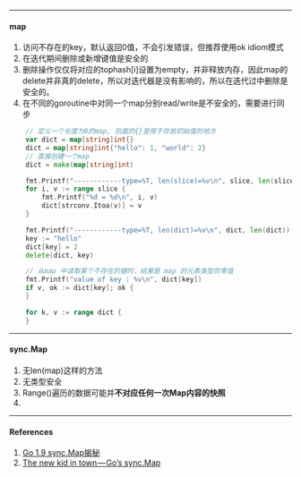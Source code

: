 

------

#### map

1. 访问不存在的key，默认返回0值，不会引发错误，但推荐使用ok idiom模式
2. 在迭代期间删除或新增键值是安全的
3. 删除操作仅仅将对应的tophash[i]设置为empty，并非释放内存，因此map的delete并非真的delete，所以对迭代器是没有影响的，所以在迭代过中删除是安全的。
4. 在不同的goroutine中对同一个map分别read/write是不安全的，需要进行同步



```go
	// 定义一个长度为0的map, 后面的{}是用于存放初始值的地方
    var dict = map[string]int{}
    dict = map[string]int{"hello": 1, "world": 2}
    // 直接创建一个map
    dict = make(map[string]int)

	fmt.Printf("------------type=%T, len(slice)=%v\n", slice, len(slice))
	for i, v := range slice {
		fmt.Printf("%d = %d\n", i, v)
		dict[strconv.Itoa(v)] = v
	}

	fmt.Printf("------------type=%T, len(dict)=%v\n", dict, len(dict))
	key := "hello"
	dict[key] = 2
	delete(dict, key)

	// 从map 中读取某个不存在的键时，结果是 map 的元素类型的零值
	fmt.Printf("value of key : %v\n", dict[key])
	if v, ok := dict[key]; ok {
	}

	for k, v := range dict {
	}

```



---

#### sync.Map

1. 无len(map)这样的方法
2. 无类型安全
3. Range()遍历的数据可能并**不对应任何一次Map内容的快照**
4. 



------

#### References

1. [Go 1.9 sync.Map揭秘](https://colobu.com/2017/07/11/dive-into-sync-Map/)
2. [The new kid in town — Go’s sync.Map](https://medium.com/@deckarep/the-new-kid-in-town-gos-sync-map-de24a6bf7c2c)